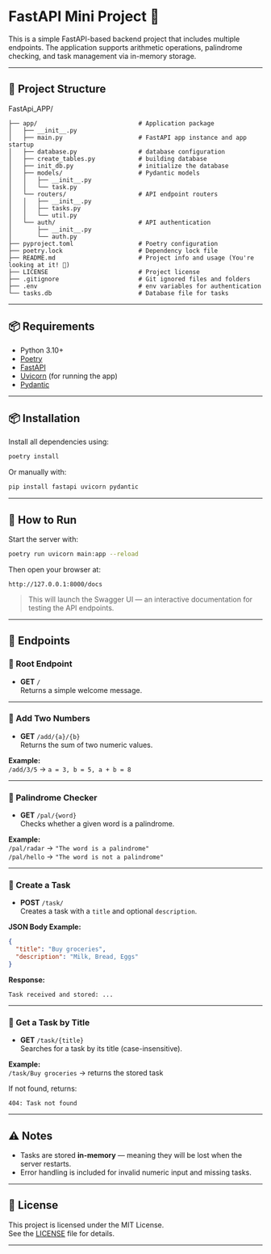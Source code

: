 # FastAPI Mini Project 🚀

This is a simple FastAPI-based backend project that includes multiple endpoints. The application supports arithmetic operations, palindrome checking, and task management via in-memory storage.

---

## 📂 Project Structure
FastApi_APP/
```
├── app/                            # Application package
│   ├── __init__.py
│   ├── main.py                     # FastAPI app instance and app startup
│   ├── database.py                 # database configuration
│   ├── create_tables.py            # building database
│   ├── init_db.py                  # initialize the database
│   ├── models/                     # Pydantic models
│   │   ├── __init__.py
│   │   └── task.py
│   └── routers/                    # API endpoint routers
│   │   ├── __init__.py
│   │   ├── tasks.py
│   │   └── util.py
│   └── auth/                       # API authentication
│       ├── __init__.py
│       └── auth.py
├── pyproject.toml                  # Poetry configuration
├── poetry.lock                     # Dependency lock file
├── README.md                       # Project info and usage (You're looking at it! 📘)
├── LICENSE                         # Project license
├── .gitignore                      # Git ignored files and folders
├── .env                            # env variables for authentication
└── tasks.db                        # Database file for tasks

```

---

## 📦 Requirements

- Python 3.10+
- [Poetry](https://python-poetry.org/docs/#installation)
- [FastAPI](https://fastapi.tiangolo.com/)
- [Uvicorn](https://www.uvicorn.org/) (for running the app)
- [Pydantic](https://docs.pydantic.dev/)

---

## 📦 Installation

Install all dependencies using:

```bash
poetry install
```

Or manually with:

```bash
pip install fastapi uvicorn pydantic
```


---

## 🚀 How to Run

Start the server with:

```bash
poetry run uvicorn main:app --reload
```

Then open your browser at:

```
http://127.0.0.1:8000/docs
```

> This will launch the Swagger UI — an interactive documentation for testing the API endpoints.

---

## 🧪 Endpoints

### 🔹 Root Endpoint

- **GET** `/`  
Returns a simple welcome message.

---

### 🔹 Add Two Numbers

- **GET** `/add/{a}/{b}`  
Returns the sum of two numeric values.

**Example:**  
`/add/3/5` → `a = 3, b = 5, a + b = 8`

---

### 🔹 Palindrome Checker

- **GET** `/pal/{word}`  
Checks whether a given word is a palindrome.

**Example:**  
`/pal/radar` → `"The word is a palindrome"`  
`/pal/hello` → `"The word is not a palindrome"`

---

### 🔹 Create a Task

- **POST** `/task/`  
Creates a task with a `title` and optional `description`.

**JSON Body Example:**
```json
{
  "title": "Buy groceries",
  "description": "Milk, Bread, Eggs"
}
```

**Response:**
```
Task received and stored: ...
```

---

### 🔹 Get a Task by Title

- **GET** `/task/{title}`  
Searches for a task by its title (case-insensitive).

**Example:**  
`/task/Buy groceries` → returns the stored task

If not found, returns:
```
404: Task not found
```

---

## ⚠️ Notes

- Tasks are stored **in-memory** — meaning they will be lost when the server restarts.
- Error handling is included for invalid numeric input and missing tasks.

---

## 📄 License

This project is licensed under the MIT License.  
See the [LICENSE](LICENSE) file for details.

---
